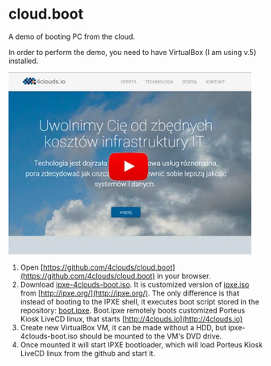 # cloud.boot
A demo of booting PC from the cloud.

In order to perform the demo, you need to have VirtualBox (I am using v.5) installed.


[![Booting from github](https://raw.githubusercontent.com/4clouds/cloud.boot/gh-pages/yt.jpg)](https://www.youtube.com/watch?v=nqMk_LYQsXQ)


1. Open [https://github.com/4clouds/cloud.boot](https://github.com/4clouds/cloud.boot) in your browser.
2.  Download [ipxe-4clouds-boot.iso](https://github.com/4clouds/cloud.boot/raw/gh-pages/ipxe-4clouds-boot.iso). It is customized version of [ipxe.iso](http://boot.ipxe.org/ipxe.iso) from [http://ipxe.org/](http://ipxe.org/). The only difference is that instead of booting to the IPXE shell, it executes boot script stored in the repository: [boot.ipxe](https://github.com/4clouds/cloud.boot/blob/gh-pages/boot.ipxe). Boot.ipxe remotely boots customized Porteus Kiosk LiveCD linux, that starts [http://4clouds.io](http://4clouds.io)
3. Create new VirtualBox VM, it can be made without a HDD, but ipxe-4clouds-boot.iso should be mounted to the VM's DVD drive.
4. Once mounted it will start IPXE bootloader, which will load Porteus Kiosk LiveCD linux from the github and start it.
